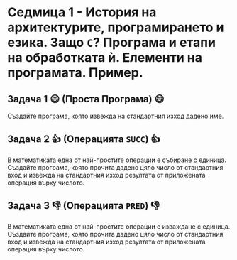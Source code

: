 # Седмица 1 - История на архитектурите, програмирането и езика. Защо `C`? Програма и етапи на обработката ѝ. Елементи на програмата. Пример.

## Задача 1 😄 (Проста Програма) 😄

Създайте програма, която извежда на стандартния изход дадено име.

## Задача 2 :+1: (Операцията `SUCC`) :+1:

В математиката една от най-простите операции е събиране с единица. Създайте програма, която прочита дадено цяло число от стандартния вход и извежда на стандартния изход резултата от приложената операция върху числото.

## Задача 3 :-1: (Операцията `PRED`) :-1:

В математиката една от най-простите операции е изваждане с единица. Създайте програма, която прочита дадено цяло число от стандартния вход и извежда на стандартния изход резултата от приложената операция върху числото.
